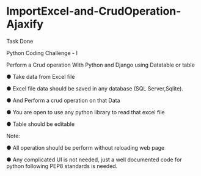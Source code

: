 # ImportExcel-and-CrudOperation-Ajaxify
Task Done

Python Coding Challenge - I

Perform a Crud operation With Python and Django using Datatable or table

● Take data from Excel file

● Excel file data should be saved in any database (SQL Server,Sqlite).

● And Perform a crud operation on that Data

● You are open to use any python library to read that excel file

● Table should be editable

Note:

● All operation should be perform without reloading web page

● Any complicated UI is not needed, just a well documented code for python following PEP8 standards is needed.
